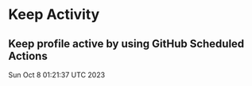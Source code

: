 # Keep Activity 
Keep profile active by using GitHub Scheduled Actions
--- 
Sun Oct  8 01:21:37 UTC 2023